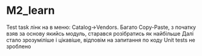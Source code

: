# M2_learn
Test task
лінк на в меню: Catalog->Vendors.
Багато Copy-Paste, з початку взяв за основу якийсь модуль, старався розібратись як найбільше
Далі стало зрозуміліше і цікавіше, відповім на запитання по коду
Unit tests не зроблено
